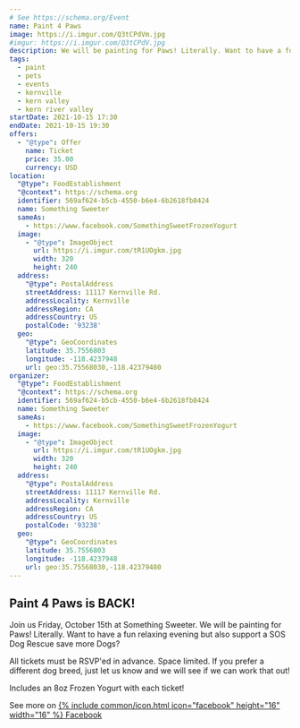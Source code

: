 ```yaml
---
# See https://schema.org/Event
name: Paint 4 Paws
image: https://i.imgur.com/Q3tCPdVm.jpg
#imgur: https://i.imgur.com/Q3tCPdV.jpg
description: We will be painting for Paws! Literally. Want to have a fun relaxing evening but also support a SOS Dog Rescue save more Dogs?
tags:
  - paint
  - pets
  - events
  - kernville
  - kern valley
  - kern river valley
startDate: 2021-10-15 17:30
endDate: 2021-10-15 19:30
offers:
  - "@type": Offer
    name: Ticket
    price: 35.00
    currency: USD
location:
  "@type": FoodEstablishment
  "@context": https://schema.org
  identifier: 569af624-b5cb-4550-b6e4-6b2618fb8424
  name: Something Sweeter
  sameAs:
    - https://www.facebook.com/SomethingSweetFrozenYogurt
  image:
    - "@type": ImageObject
      url: https://i.imgur.com/tR1UOgkm.jpg
      width: 320
      height: 240
  address:
    "@type": PostalAddress
    streetAddress: 11117 Kernville Rd.
    addressLocality: Kernville
    addressRegion: CA
    addressCountry: US
    postalCode: '93238'
  geo:
    "@type": GeoCoordinates
    latitude: 35.7556803
    longitude: -118.4237948
    url: geo:35.75568030,-118.42379480
organizer:
  "@type": FoodEstablishment
  "@context": https://schema.org
  identifier: 569af624-b5cb-4550-b6e4-6b2618fb8424
  name: Something Sweeter
  sameAs:
    - https://www.facebook.com/SomethingSweetFrozenYogurt
  image:
    - "@type": ImageObject
      url: https://i.imgur.com/tR1UOgkm.jpg
      width: 320
      height: 240
  address:
    "@type": PostalAddress
    streetAddress: 11117 Kernville Rd.
    addressLocality: Kernville
    addressRegion: CA
    addressCountry: US
    postalCode: '93238'
  geo:
    "@type": GeoCoordinates
    latitude: 35.7556803
    longitude: -118.4237948
    url: geo:35.75568030,-118.42379480
---
```

## Paint 4 Paws is BACK!
Join us Friday, October 15th at Something Sweeter. We will be painting for Paws! Literally. Want to have a fun relaxing evening but also support a SOS Dog Rescue save more Dogs?

All tickets must be RSVP'ed in advance. Space limited. If you prefer a different dog breed, just let us know and we will see if we can work that out!

Includes an 8oz Frozen Yogurt with each ticket!

See more on [{% include common/icon.html icon="facebook" height="16" width="16" %} Facebook](https://www.facebook.com/events/2989458771305654/)
